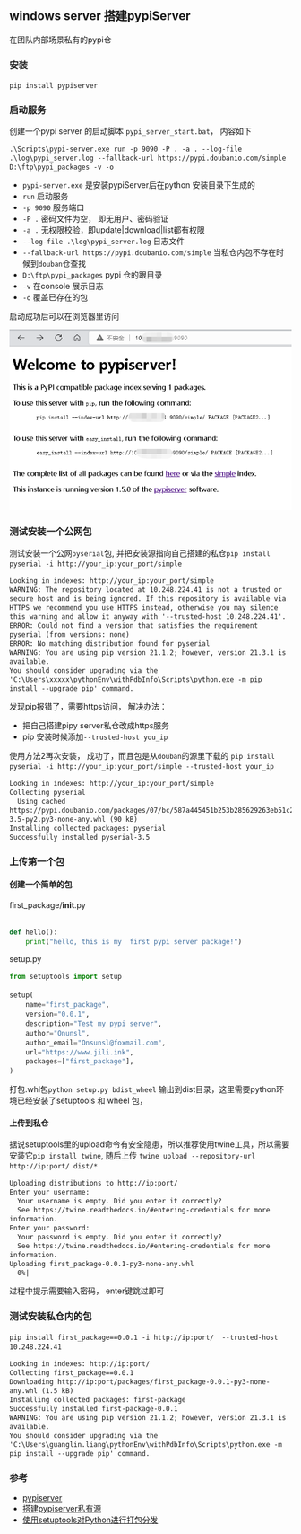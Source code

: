 ## windows server 搭建pypiServer 

在团队内部场景私有的pypi仓


### 安装
`pip install pypiserver` 


### 启动服务
创建一个pypi server 的启动脚本 `pypi_server_start.bat`， 内容如下
```shell
.\Scripts\pypi-server.exe run -p 9090 -P . -a . --log-file .\log\pypi_server.log --fallback-url https://pypi.doubanio.com/simple  D:\ftp\pypi_packages -v -o
```

* `pypi-server.exe` 是安装pypiServer后在python 安装目录下生成的
* `run` 启动服务
* `-p 9090` 服务端口
* `-P .` 密码文件为空， 即无用户、密码验证
* `-a .` 无权限校验，即update|download|list都有权限
* `--log-file .\log\pypi_server.log`  日志文件
* `--fallback-url https://pypi.doubanio.com/simple` 当私仓内包不存在时候到`douban`仓查找
* `D:\ftp\pypi_packages` pypi 仓的跟目录
* `-v` 在console 展示日志
* `-o` 覆盖已存在的包

启动成功后可以在浏览器里访问

![](static\images\pypi_server.png)



### 测试安装一个公网包

测试安装一个公网`pyserial`包, 并把安装源指向自己搭建的私仓`pip install pyserial -i http://your_ip:your_port/simple`
```shell
Looking in indexes: http://your_ip:your_port/simple
WARNING: The repository located at 10.248.224.41 is not a trusted or secure host and is being ignored. If this repository is available via HTTPS we recommend you use HTTPS instead, otherwise you may silence this warning and allow it anyway with '--trusted-host 10.248.224.41'.
ERROR: Could not find a version that satisfies the requirement pyserial (from versions: none)
ERROR: No matching distribution found for pyserial
WARNING: You are using pip version 21.1.2; however, version 21.3.1 is available.
You should consider upgrading via the 'C:\Users\xxxxx\pythonEnv\withPdbInfo\Scripts\python.exe -m pip install --upgrade pip' command.
```

发现pip报错了，需要https访问， 解决办法：
* 把自己搭建pipy server私仓改成https服务
* pip 安装时候添加`--trusted-host you_ip`

使用方法2再次安装， 成功了，而且包是从`douban`的源里下载的
`pip install pyserial -i http://your_ip:your_port/simple --trusted-host your_ip`

```shell
Looking in indexes: http://your_ip:your_port/simple
Collecting pyserial
  Using cached https://pypi.doubanio.com/packages/07/bc/587a445451b253b285629263eb51c2d8e9bcea4fc97826266d186f96f558/pyserial-3.5-py2.py3-none-any.whl (90 kB)
Installing collected packages: pyserial
Successfully installed pyserial-3.5

```

### 上传第一个包
#### 创建一个简单的包
first_package/__init__.py
```python

def hello():
    print("hello, this is my  first pypi server package!")
```

setup.py
```python
from setuptools import setup

setup(
    name="first_package",
    version="0.0.1",
    description="Test my pypi server",
    author="Onunsl",
    author_email="Onsunsl@foxmail.com",
    url="https://www.jili.ink",
    packages=["first_package"],
)
```
打包.whl包`python setup.py bdist_wheel` 输出到dist目录，这里需要python环境已经安装了setuptools 和 wheel 包，


#### 上传到私仓
据说setuptools里的upload命令有安全隐患，所以推荐使用twine工具，所以需要安装它`pip install twine`, 随后上传
`twine upload --repository-url http://ip:port/ dist/*`
```shell
Uploading distributions to http://ip:port/
Enter your username:
  Your username is empty. Did you enter it correctly?
  See https://twine.readthedocs.io/#entering-credentials for more information.
Enter your password:
  Your password is empty. Did you enter it correctly?
  See https://twine.readthedocs.io/#entering-credentials for more information.
Uploading first_package-0.0.1-py3-none-any.whl
  0%| 
```

过程中提示需要输入密码， enter键跳过即可

### 测试安装私仓内的包

`pip install first_package==0.0.1 -i http://ip:port/  --trusted-host 10.248.224.41`

```shell
Looking in indexes: http://ip:port/
Collecting first_package==0.0.1
Downloading http://ip:port/packages/first_package-0.0.1-py3-none-any.whl (1.5 kB)
Installing collected packages: first-package
Successfully installed first-package-0.0.1
WARNING: You are using pip version 21.1.2; however, version 21.3.1 is available.
You should consider upgrading via the 'C:\Users\guanglin.liang\pythonEnv\withPdbInfo\Scripts\python.exe -m pip install --upgrade pip' command.
```

### 参考
* [pypiserver](https://pypi.org/project/pypiserver/)
* [搭建pypiserver私有源](https://blog.csdn.net/qq_45957580/article/details/123185498)
* [使用setuptools对Python进行打包分发](https://zhongneng.github.io/2019/01/19/python-setuptools/)
